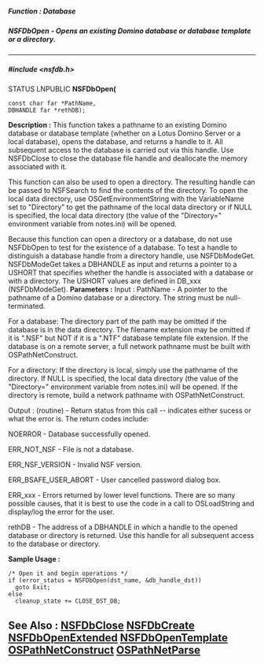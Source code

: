 ##### Function : Database
##### NSFDbOpen - Opens an existing Domino database or database template or a directory.
---
##### #include <nsfdb.h>
STATUS LNPUBLIC **NSFDbOpen(**

	const char far *PathName,
	DBHANDLE far *rethDB);
**Description :**
This function takes a pathname to an existing Domino database or database 
template (whether on a Lotus Domino Server or a local database), opens the 
database, and returns a handle to it. All subsequent access to the database is 
carried out via this handle.  Use NSFDbClose to close the database file handle 
and deallocate the memory associated with it.

This function can also be used to open a directory. The resulting handle can be 
passed to NSFSearch to find the contents of the directory.  To open the local 
data directory, use OSGetEnvironmentString with the VariableName set to 
"Directory" to get the pathname of the local data directory  or if NULL is 
specified, the local data directory (the value of the "Directory=" environment 
variable from notes.ini) will be opened.  

Because this function can open a directory or a database, do not use NSFDbOpen 
to test for the existence of a database. To test a handle to distinguish a 
database handle from a directory handle, use NSFDbModeGet. NSFDbModeGet takes a 
DBHANDLE as input and returns a pointer to a USHORT that specifies whether the 
handle is associated with a database or with a directory.  The USHORT values 
are defined in DB_xxx (NSFDbModeGet). 
**Parameters :**
Input :
PathName  -  A pointer to the pathname of a Domino database or a directory. The string must be null-terminated.

For a database: The directory part of the path may be omitted if the database is in the data directory.  The filename extension may be omitted if it is ".NSF" but NOT if it is a ".NTF" database template file extension.  If the database is on a remote server, a full network pathname must be built with OSPathNetConstruct.

For a directory: If the directory is local, simply use the pathname of the directory.   If NULL is specified, the local data directory (the value of the "Directory=" environment variable from notes.ini) will be opened.  If the directory is remote, build a network pathname with OSPathNetConstruct.

Output :
(routine)  -  Return status from this call -- indicates either sucess or what the error is. The return codes include:

NOERROR - Database successfully opened.

ERR_NOT_NSF - File is not a database.

ERR_NSF_VERSION - Invalid NSF version.

ERR_BSAFE_USER_ABORT - User cancelled password dialog box.

ERR_xxx - Errors returned by lower level functions.  There are so many possible causes, that it is best to use the code in a call to OSLoadString and display/log the error for the user. 


rethDB  -  The address of a DBHANDLE in which a handle to the opened database or directory is returned.  Use this handle for all subsequent access to the database or directory.

**Sample Usage :**
```
/* Open it and begin operations */
if (error_status = NSFDbOpen(dst_name, &db_handle_dst))
  goto Exit;
else
  cleanup_state += CLOSE_DST_DB;
```
**See Also :**
[NSFDbClose](D:/md_files/NSFDbClose.md)
[NSFDbCreate](D:/md_files/NSFDbCreate.md)
[NSFDbOpenExtended](D:/md_files/NSFDbOpenExtended.md)
[NSFDbOpenTemplate](D:/md_files/NSFDbOpenTemplate.md)
[OSPathNetConstruct](D:/md_files/OSPathNetConstruct.md)
[OSPathNetParse](D:/md_files/OSPathNetParse.md)
---
